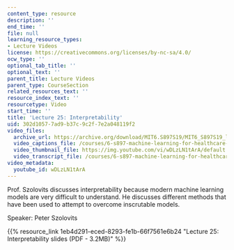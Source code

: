 ```yaml
---
content_type: resource
description: ''
end_time: ''
file: null
learning_resource_types:
- Lecture Videos
license: https://creativecommons.org/licenses/by-nc-sa/4.0/
ocw_type: ''
optional_tab_title: ''
optional_text: ''
parent_title: Lecture Videos
parent_type: CourseSection
related_resources_text: ''
resource_index_text: ''
resourcetype: Video
start_time: ''
title: 'Lecture 25: Interpretability'
uid: 302d1057-7ad9-b37c-9c2f-7e2a048119f2
video_files:
  archive_url: https://archive.org/download/MIT6.S897S19/MIT6_S897S19_lec25_300k.mp4
  video_captions_file: /courses/6-s897-machine-learning-for-healthcare-spring-2019/a40105597be75542b9a09124a4232b0a_wDLzLN1tArA.vtt
  video_thumbnail_file: https://img.youtube.com/vi/wDLzLN1tArA/default.jpg
  video_transcript_file: /courses/6-s897-machine-learning-for-healthcare-spring-2019/c9bd7218e4e054f8a91072a4b526990d_wDLzLN1tArA.pdf
video_metadata:
  youtube_id: wDLzLN1tArA
---
```


Prof. Szolovits discusses interpretability because modern machine learning models are very difficult to understand. He discusses different methods that have been used to attempt to overcome inscrutable models.

Speaker: Peter Szolovits

{{% resource_link 1eb4d291-eced-8293-fe1b-66f7561e6b24 "Lecture 25: Interpretability slides (PDF - 3.2MB)" %}}

